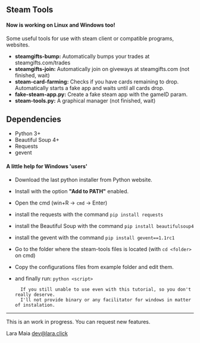 Steam Tools
-----------

#### Now is working on Linux and Windows too!

Some useful tools for use with steam client or compatible programs, websites.

- **steamgifts-bump:** Automatically bumps your trades at steamgifts.com/trades
- **steamgifts-join:** Automatically join on giveways at steamgifts.com (not finished, wait)
- **steam-card-farming:** Checks if you have cards remaining to drop. Automatically starts a fake app and waits until all cards drop.
- **fake-steam-app.py:** Create a fake steam app with the gameID param.
- **steam-tools.py:** A graphical manager (not finished, wait)

Dependencies
------------

- Python 3+
- Beautiful Soup 4+
- Requests
- gevent

#### A little help for Windows 'users'

- Download the last python installer from Python website.
- Install with the option **"Add to PATH"** enabled.
- Open the cmd (win+R -> ```cmd``` -> Enter)
- install the requests with the command ```pip install requests```
- install the Beautiful Soup with the command ```pip install beautifulsoup4```
- install the gevent with the command ```pip install gevent==1.1rc1```
- Go to the folder where the steam-tools files is located (with ```cd <folder>``` on cmd)
- Copy the configurations files from example folder and edit them.
- and finally run: ```python <script>```

        If you still unable to use even with this tutorial, so you don't really deserve.
        I'll not provide binary or any facilitator for windows in matter of instalation.

___________________________________________________________________________________________

This is an work in progress. You can request new features.

Lara Maia <dev@lara.click>
